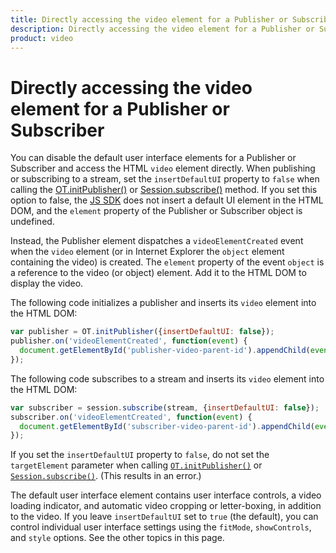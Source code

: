 ```yaml
---
title: Directly accessing the video element for a Publisher or Subscriber
description: Directly accessing the video element for a Publisher or Subscriber
product: video
---
```


# Directly accessing the video element for a Publisher or Subscriber

You can disable the default user interface elements for a Publisher or Subscriber and access the HTML `video` element directly. When publishing or subscribing to a stream, set the `insertDefaultUI` property to `false` when calling the [OT.initPublisher()](/sdk/stitch/video-js-reference/OT.html#initPublisher) or [Session.subscribe()](/sdk/stitch/video-js-reference/session.html#subscribe) method. If you set this option to false, the [JS SDK](/video/client-sdks/web) does not insert a default UI element in the HTML DOM, and the `element` property of the Publisher or Subscriber object is undefined.

Instead, the Publisher element dispatches a `videoElementCreated` event when the `video` element (or in Internet Explorer the `object` element containing the video) is created. The `element` property of the event `object` is a reference to the video (or object) element. Add it to the HTML DOM to display the video.

The following code initializes a publisher and inserts its `video` element into the HTML DOM:

```javascript
var publisher = OT.initPublisher({insertDefaultUI: false});
publisher.on('videoElementCreated', function(event) {
  document.getElementById('publisher-video-parent-id').appendChild(event.element);
});
```

The following code subscribes to a stream and inserts its `video` element into the HTML DOM:

```javascript
var subscriber = session.subscribe(stream, {insertDefaultUI: false});
subscriber.on('videoElementCreated', function(event) {
  document.getElementById('subscriber-video-parent-id').appendChild(event.element);
});
```

If you set the `insertDefaultUI` property to `false`, do not set the `targetElement` parameter when calling [`OT.initPublisher()`](/sdk/stitch/video-js-reference/OT.html#initPublisher) or [`Session.subscribe()`](/sdk/stitch/video-js-reference/session.html#subscribe). (This results in an error.)

The default user interface element contains user interface controls, a video loading indicator, and automatic video cropping or letter-boxing, in addition to the video. If you leave `insertDefaultUI` set to `true` (the default), you can control individual user interface settings using the `fitMode`, `showControls`, and `style` options. See the other topics in this page.

